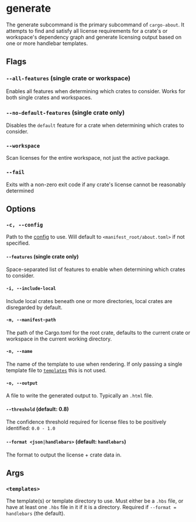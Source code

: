 # generate

The generate subcommand is the primary subcommand of `cargo-about`. It attempts to find and satisfy all license requirements for a crate's or workspace's dependency graph and generate licensing output based on one or more handlebar templates.

## Flags

### `--all-features` (single crate or workspace)

Enables all features when determining which crates to consider. Works for both single crates and workspaces.

### `--no-default-features` (single crate only)

Disables the `default` feature for a crate when determining which crates to consider.

### `--workspace`

Scan licenses for the entire workspace, not just the active package.

### `--fail`

Exits with a non-zero exit code if any crate's license cannot be reasonably determined

## Options

### `-c, --config`

Path to the [config](config.md) to use. Will default to `<manifest_root/about.toml>` if not specified.

#### `--features` (single crate only)

Space-separated list of features to enable when determining which crates to consider.

#### `-i, --include-local`

Include local crates beneath one or more directories, local crates are disregarded by default.

#### `-m, --manifest-path`

The path of the Cargo.toml for the root crate, defaults to the current crate or workspace in the current working directory.

#### `-n, --name`

The name of the template to use when rendering. If only passing a single template file to [`templates`](#templates) this is not used.

#### `-o, --output`

A file to write the generated output to. Typically an `.html` file.

#### `--threshold` (default: 0.8)

The confidence threshold required for license files to be positively identified: `0.0 - 1.0`

#### `--format <json|handlebars>` (default: `handlebars`)

The format to output the license + crate data in.

## Args

### `<templates>`

The template(s) or template directory to use. Must either be a `.hbs` file, or have at least one `.hbs` file in it if it is a directory. Required if `--format = handlebars` (the default).

